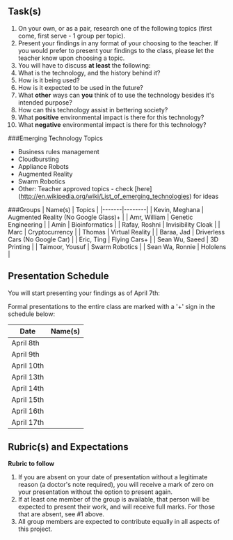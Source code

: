 Task(s)
-------
1. On your own, or as a pair, research one of the following topics (first come, first serve - 1 group per topic).
2. Present your findings in any format of your choosing to the teacher.  If you would prefer to present your findings to the class, please let the teacher know upon choosing a topic.
3. You will have to discuss **at least** the following:
  1. What is the technology, and the history behind it?
  2. How is it being used?
  3. How is it expected to be used in the future?
  4. What **other** ways can **you** think of to use the technology besides it's intended purpose?
  5. How can this technology assist in bettering society?
  6. What **positive** environmental impact is there for this technology?
  7. What **negative** environmental impact is there for this technology?


###Emerging Technology Topics
- Business rules management
- Cloudbursting
- Appliance Robots
- Augmented Reality
- Swarm Robotics
- Other: Teacher approved topics - check [here] (http://en.wikipedia.org/wiki/List_of_emerging_technologies) for ideas

###Groups
| Name(s) | Topics |
|-------|--------|
| Kevin, Meghana | Augmented Reality (No Google Glass)+ |
| Amr, William | Genetic Engineering |
| Amin | Bioinformatics |
| Rafay, Roshni | Invisibility Cloak |
| Marc | Cryptocurrency | 
| Thomas | Virtual Reality |
| Baraa, Jad | Driverless Cars (No Google Car) |
| Eric, Ting | Flying Cars+ |
| Sean Wu, Saeed | 3D Printing |
| Taimoor, Yousuf | Swarm Robotics |
| Sean Wa, Ronnie | Hololens |

Presentation Schedule
------------------
You will start presenting your findings as of April 7th:

Formal presentations to the entire class are marked with a '+' sign in the schedule below:

| Date | Name(s) |
|-------|--------|
| April 8th | |
| April 9th | |
| April 10th | |
| April 13th | |
| April 14th | |
| April 15th | |
| April 16th | |
| April 17th | |


Rubric(s) and Expectations
--------------------------
**Rubric to follow**

1. If you are absent on your date of presentation without a legitimate reason (a doctor's note required), you will receive a mark of zero on your presentation without the option to present again.
2. If at least one member of the group is available, that person will be expected to present their work, and will receive full marks. For those that are absent, see #1 above.
3. All group members are expected to contribute equally in all aspects of this project.
